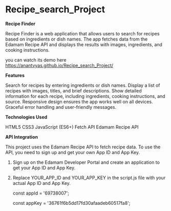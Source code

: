 # Recipe_search_Project

**Recipe Finder**

Recipe Finder is a web application that allows users to search for recipes based on ingredients or dish names.
The app fetches data from the Edamam Recipe API and displays the results with images, ingredients, and cooking instructions.

you can watch its demo here
https://anantvyas.github.io/Recipe_search_Project/

**Features**

Search for recipes by entering ingredients or dish names.
Display a list of recipes with images, titles, and brief descriptions.
Show detailed information for each recipe, including ingredients, cooking instructions, and source.
Responsive design ensures the app works well on all devices.
Graceful error handling and user-friendly messages.

**Technologies Used**

HTML5
CSS3
JavaScript (ES6+)
Fetch API
Edamam Recipe API

**API Integration**

This project uses the Edamam Recipe API to fetch recipe data. To use the API, you need to sign up and get your own App ID and App Key.

1. Sign up on the Edamam Developer Portal and create an application to get your App ID and App Key.
2. Replace YOUR_APP_ID and YOUR_APP_KEY in the script.js file with your actual App ID and App Key.

   const appId = '69738007';
   
   const appKey = '36761f6b5dd17fd30afaadeb60517fa8';

